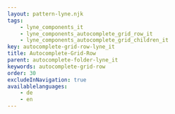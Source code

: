 ```yaml
---
layout: pattern-lyne.njk
tags: 
    - lyne_components_it
    - lyne_components_autocomplete_grid_row_it
    - lyne_components_autocomplete_grid_children_it
key: autocomplete-grid-row-lyne_it
title: Autocomplete-Grid-Row
parent: autocomplete-folder-lyne_it
keywords: autocomplete-grid-row
order: 30
excludeInNavigation: true
availablelanguages: 
    - de
    - en
---
```

